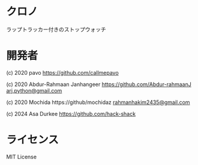 # クロノ
ラップトラッカー付きのストップウォッチ

# 開発者
(c) 2020 pavo
https://github.com/callmepavo

(c) 2020 Abdur-Rahmaan Janhangeer
https://github.com/Abdur-rahmaanJ
arj.python@gmail.com

(c) 2020 Mochida
https://github/mochidaz
rahmanhakim2435@gmail.com

(c) 2024 Asa Durkee
https://github.com/hack-shack

# ライセンス
MIT License